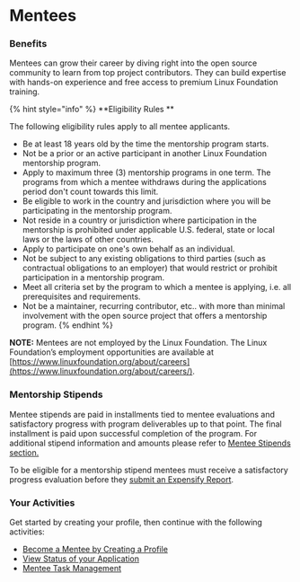 # Mentees

### Benefits  <a href="mentees-benefits" id="mentees-benefits"></a>

Mentees can grow their career by diving right into the open source community to learn  from top project contributors. They can build expertise with hands-on experience and free access to premium Linux Foundation training.

{% hint style="info" %}
**Eligibility Rules **

The following eligibility rules apply to all mentee applicants. 

* Be at least 18 years old by the time the mentorship program starts.
* Not be a prior or an active participant in another Linux Foundation mentorship program.
* Apply to maximum three (3) mentorship programs in one term. The programs from which a mentee withdraws during the applications period don't count towards this limit.  
* Be eligible to work in the country and jurisdiction where you will be participating in the mentorship program.
* Not reside in a country or jurisdiction where participation in the mentorship is prohibited under applicable U.S. federal, state or local laws or the laws of other countries.
* Apply to participate on one's own behalf as an individual.
* Not be subject to any existing obligations to third parties (such as contractual obligations to an employer) that would restrict or prohibit participation in a mentorship program.
* Meet all criteria set by the program to which a mentee is applying, i.e. all prerequisites and requirements.
* Not be a maintainer, recurring contributor, etc.. with more than minimal involvement with the open source project that offers a mentorship program.
{% endhint %}

**NOTE:** Mentees are not employed by the Linux Foundation. The Linux Foundation’s  employment opportunities are available at [https://www.linuxfoundation.org/about/careers](https://www.linuxfoundation.org/about/careers/).

### Mentorship Stipends

Mentee stipends are paid in installments tied to mentee evaluations and satisfactory progress with program deliverables up to that point. The final installment is paid upon successful completion of the program. For additional stipend information and amounts please refer to [Mentee Stipends section. ](../mentee-stipends/)

To be eligible for a mentorship stipend mentees must receive a satisfactory progress evaluation before they [submit an Expensify Report](submit-a-report-to-receive-a-mentorship-stipend.md).

### Your Activities <a href="mentees-youractivities" id="mentees-youractivities"></a>

Get started by creating your profile, then continue with the following activities: 

* [Become a Mentee by Creating a Profile](create-a-mentee-profile.md) 
* [View Status of your Application](view-status-of-your-application.md)
* [Mentee Task Management](manage-your-task.md)
